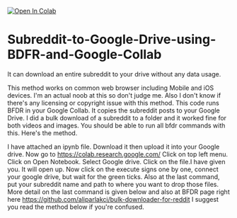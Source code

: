 [![Open In Colab](https://colab.research.google.com/assets/colab-badge.svg)](https://colab.research.google.com/github/<Handyfff>/<Subreddit-to-Google-Drive-using-BDFR-and-Google-Collab>/blob/<main>/<path_to_notebook>)


# Subreddit-to-Google-Drive-using-BDFR-and-Google-Collab
It can download an entire subreddit to your drive without any data usage.

This method works on common web browser including Mobile and iOS devices. 
I'm an actual noob at this so don't judge me. Also I don't know if there's any licensing or copyright issue with this method. This code runs BFDR in your Google Collab. It copies the subreddit posts to your Google Drive. I did a bulk download of a subreddit to a folder and it worked fine for both videos and images. You should be able to run all bfdr commands with this.
Here's the method.

I have attached an ipynb file. Download it then upload it into your Google drive. Now go to https://colab.research.google.com/
Click on top left menu. Click on Open Notebook. Select Google drive. Click on the file.I have given you. It will open up. Now click on the execute signs one by one, connect your google drive, but wait for the green ticks. Also at the last command, put your subreddit name and path to where you want to drop those files. More detail on the last command is given below and also at BFDR page right here https://github.com/aliparlakci/bulk-downloader-for-reddit
I suggest you read the method below if you're confused.



